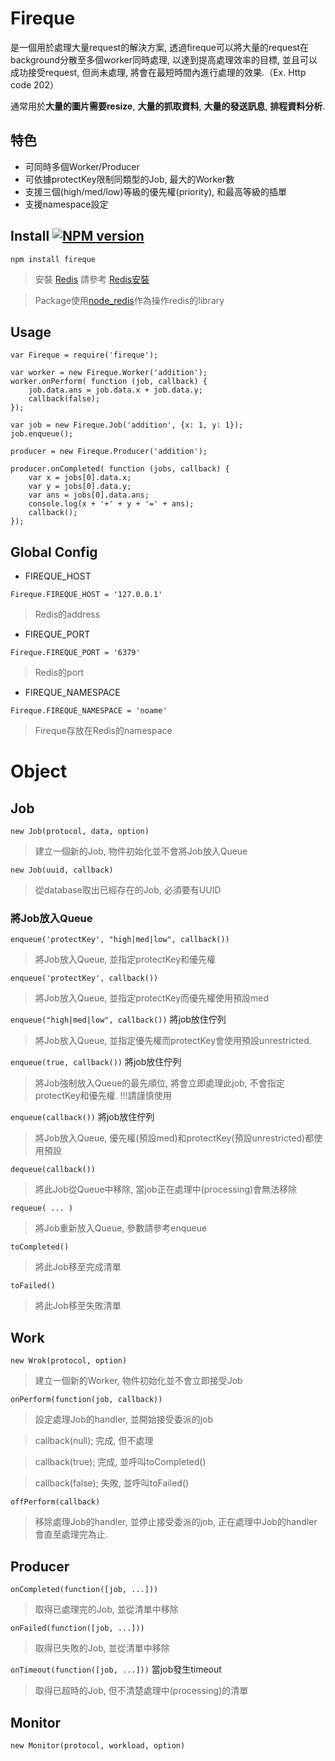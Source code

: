 Fireque
=======
是一個用於處理大量request的解決方案, 透過fireque可以將大量的request在background分散至多個worker同時處理, 以達到提高處理效率的目標, 並且可以成功接受request, 但尚未處理, 將會在最短時間內進行處理的效果.（Ex. Http code 202）

通常用於**大量的圖片需要resize**, **大量的抓取資料**, **大量的發送訊息**, **排程資料分析**.

## 特色
- 可同時多個Worker/Producer
- 可依據protectKey限制同類型的Job, 最大的Worker數
- 支援三個(high/med/low)等級的優先權(priority), 和最高等級的插單
- 支援namespace設定

## Install [![NPM version][npm-image]][npm-url]
```
npm install fireque
```

> 安裝 [Redis](http://redis.io/) 請參考 [Redis安裝](http://redis.io/download)

> Package使用[node_redis](https://github.com/mranney/node_redis)作為操作redis的library

## Usage

```
var Fireque = require('fireque');

var worker = new Fireque.Worker('addition');
worker.onPerform( function (job, callback) {
	job.data.ans = job.data.x + job.data.y;
	callback(false);
});

var job = new Fireque.Job('addition', {x: 1, y: 1});
job.enqueue();

producer = new Fireque.Producer('addition');

producer.onCompleted( function (jobs, callback) {
	var x = jobs[0].data.x;
	var y = jobs[0].data.y;
	var ans = jobs[0].data.ans;	
   	console.log(x + '+' + y + '=' + ans);
   	callback();
});
```

## Global Config

- FIREQUE_HOST

`Fireque.FIREQUE_HOST = '127.0.0.1'`

> Redis的address

- FIREQUE_PORT

`Fireque.FIREQUE_PORT = '6379'`

> Redis的port

- FIREQUE_NAMESPACE

`Fireque.FIREQUE_NAMESPACE = 'noame'`

> Fireque存放在Redis的namespace


Object
=======

## Job

`new Job(protocol, data, option)`
> 建立一個新的Job, 物件初始化並不會將Job放入Queue

`new Job(uuid, callback)`
> 從database取出已經存在的Job, 必須要有UUID

### 將Job放入Queue
`enqueue('protectKey', "high|med|low", callback())`
> 將Job放入Queue, 並指定protectKey和優先權

`enqueue('protectKey', callback())`
> 將Job放入Queue, 並指定protectKey而優先權使用預設med

`enqueue("high|med|low", callback())` 將job放住佇列
> 將Job放入Queue, 並指定優先權而protectKey會使用預設unrestricted.

`enqueue(true, callback())` 將job放住佇列
> 將Job強制放入Queue的最先順位, 將會立即處理此job, 不會指定protectKey和優先權. !!!請謹慎使用

`enqueue(callback())` 將job放住佇列
> 將Job放入Queue, 優先權(預設med)和protectKey(預設unrestricted)都使用預設

`dequeue(callback())`
> 將此Job從Queue中移除, 當job正在處理中(processing)會無法移除

`requeue( ... )`
> 將Job重新放入Queue, 參數請參考enqueue

`toCompleted()`
> 將此Job移至完成清單

`toFailed()`
> 將此Job移至失敗清單

## Work

`new Wrok(protocol, option)`
> 建立一個新的Worker, 物件初始化並不會立即接受Job

`onPerform(function(job, callback))`
> 設定處理Job的handler, 並開始接受委派的job

> callback(null); 完成, 但不處理

> callback(true); 完成, 並呼叫toCompleted()

> callback(false); 失敗, 並呼叫toFailed()

`offPerform(callback)`
> 移除處理Job的handler, 並停止接受委派的job, 正在處理中Job的handler會直至處理完為止.

## Producer

`onCompleted(function([job, ...]))`
> 取得已處理完的Job, 並從清單中移除

`onFailed(function([job, ...]))`
> 取得已失敗的Job, 並從清單中移除

`onTimeout(function([job, ...]))` 當job發生timeout
> 取得已超時的Job, 但不清楚處理中(processing)的清單

## Monitor

`new Monitor(protocol, workload, option)`

[npm-url]: https://npmjs.org/package/fireque
[npm-image]: https://badge.fury.io/js/fireque.png